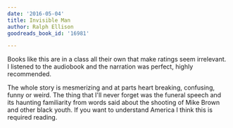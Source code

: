 ```yaml
---
date: '2016-05-04'
title: Invisible Man
author: Ralph Ellison
goodreads_book_id: '16981'

---
```

Books like this are in a class all their own that make ratings seem irrelevant. I listened to the audiobook and the narration was perfect, highly recommended.

The whole story is mesmerizing and at parts heart breaking, confusing, funny or weird. The thing that I'll never forget was the funeral speech and its haunting familiarity from words said about the shooting of Mike Brown and other black youth. If you want to understand America I think this is required reading.
